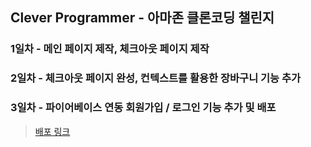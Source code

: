 ## Clever Programmer - 아마존 클론코딩 챌린지

### 1일차 - 메인 페이지 제작, 체크아웃 페이지 제작

### 2일차 - 체크아웃 페이지 완성, 컨텍스트를 활용한 장바구니 기능 추가

### 3일차 - 파이어베이스 연동 회원가입 / 로그인 기능 추가 및 배포

> [배포 링크](https://challenge-87510.web.app/)